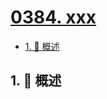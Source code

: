 # [0384. xxx](https://github.com/Tdahuyou/TNotes.leetcode/tree/main/notes/0384.%20xxx)

<!-- region:toc -->

- [1. 📝 概述](#1--概述)

<!-- endregion:toc -->

## 1. 📝 概述
